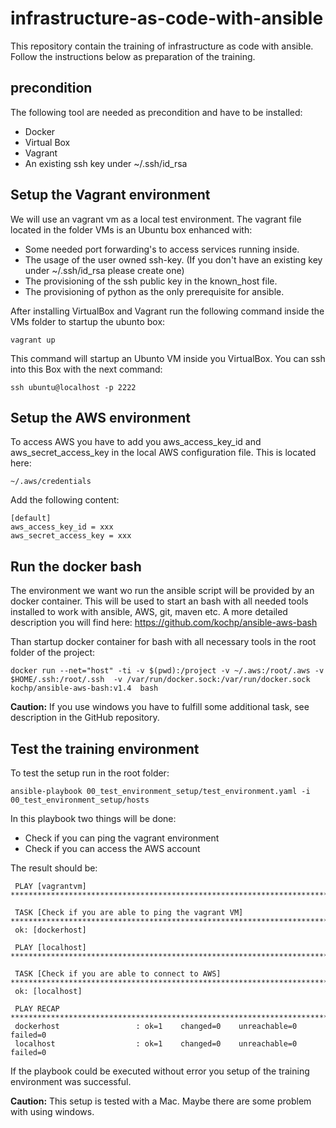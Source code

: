 # infrastructure-as-code-with-ansible
This repository contain the training of infrastructure as code with ansible. 
Follow the instructions below as preparation of the training.

## precondition

The following tool are needed as precondition and have to be installed:
 
 * Docker
 * Virtual Box
 * Vagrant
 * An existing ssh key under ~/.ssh/id_rsa

## Setup the Vagrant environment 

We will use an vagrant vm as a local test environment. The vagrant file located in the folder VMs is an Ubuntu box enhanced with:

* Some needed port forwarding's to access services running inside.
* The usage of the user owned ssh-key. (If you don't have an existing key under ~/.ssh/id_rsa please create one)
* The provisioning of the ssh public key in the known_host file.
* The provisioning of python as the only prerequisite for ansible.
 
After installing VirtualBox and Vagrant run the following command inside the VMs folder to startup the ubunto box:

    vagrant up
    
This command will startup an Ubunto VM inside you VirtualBox. You can ssh into this Box with the next command:

    ssh ubuntu@localhost -p 2222
    
    
## Setup the AWS environment 

To access AWS you have to add you aws_access_key_id and aws_secret_access_key in the local AWS configuration file. 
This is located here:

    ~/.aws/credentials
    
Add the following content:

    [default]
    aws_access_key_id = xxx
    aws_secret_access_key = xxx
    
## Run the docker bash
 
The environment we want wo run the ansible script will be provided by an docker container. This will be used to start an 
bash with all needed tools installed to work with ansible, AWS, git, maven etc. 
A more detailed description you will find here: https://github.com/kochp/ansible-aws-bash
    
Than startup docker container for bash with all necessary tools in the root folder of the project:

    docker run --net="host" -ti -v $(pwd):/project -v ~/.aws:/root/.aws -v $HOME/.ssh:/root/.ssh  -v /var/run/docker.sock:/var/run/docker.sock kochp/ansible-aws-bash:v1.4  bash 

**Caution:** If you use windows you have to fulfill some additional task, see description in the GitHub repository.

## Test the training environment

To test the setup run in the root folder:

    ansible-playbook 00_test_environment_setup/test_environment.yaml -i 00_test_environment_setup/hosts 

In this playbook two things will be done:

 * Check if you can ping the vagrant environment
 * Check if you can access the AWS account
 
The result should be:
 
     PLAY [vagrantvm] ****************************************************************************************************************************************************************************************************************************************************
     
     TASK [Check if you are able to ping the vagrant VM] *****************************************************************************************************************************************************************************************************************
     ok: [dockerhost]
     
     PLAY [localhost] ****************************************************************************************************************************************************************************************************************************************************
     
     TASK [Check if you are able to connect to AWS] **********************************************************************************************************************************************************************************************************************
     ok: [localhost]
     
     PLAY RECAP **********************************************************************************************************************************************************************************************************************************************************
     dockerhost                 : ok=1    changed=0    unreachable=0    failed=0   
     localhost                  : ok=1    changed=0    unreachable=0    failed=0  

If the playbook could be executed without error you setup of the training environment was successful. 

**Caution:** This setup is tested with a Mac. Maybe there are some problem with using windows.
    



 


